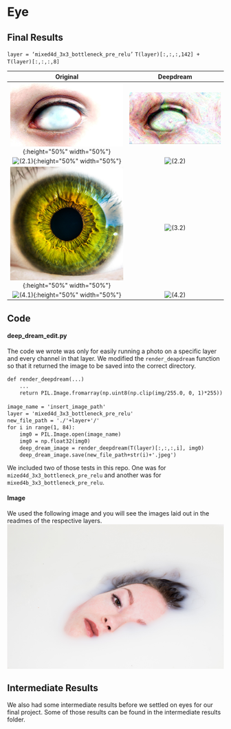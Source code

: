 # Eye

## Final Results
`layer = ‘mixed4d_3x3_bottleneck_pre_relu’`
`T(layer)[:,:,:,142] + T(layer)[:,:,:,8]`

Original                  |  Deepdream
:-------------------------:|:-------------------------:
![](./initial_1.jpg "(1.1)"){:height="50%" width="50%"} |  ![](./final_1.jpg "(1.2)")
![](./initial_2.jpg "(2.1)"){:height="50%" width="50%"} |  ![](./final_2.png "(2.2)")
![](./initial_3.jpg "(3.1)"){:height="50%" width="50%"} |  ![](./final_3.png "(3.2)")
![](./initial_4.jpg "(4.1)"){:height="50%" width="50%"} |  ![](./final_4.png "(4.2)")

## Code
#### deep_dream_edit.py
The code we wrote was only for easily running a photo on a specific layer and every channel in that layer. We modified the `render_deapdream` function so that it returned the image to be saved into the correct directory.
```
def render_deepdream(...)
    ...
    return PIL.Image.fromarray(np.uint8(np.clip(img/255.0, 0, 1)*255))

image_name = 'insert_image_path'
layer = 'mixed4d_3x3_bottleneck_pre_relu'
new_file_path = './'+layer+'/'
for i in range(1, 84):
    img0 = PIL.Image.open(image_name)
    img0 = np.float32(img0)
    deep_dream_image = render_deepdream(T(layer)[:,:,:,i], img0)
    deep_dream_image.save(new_file_path+str(i)+'.jpeg')
```
We included two of those tests in this repo. One was for `mized4d_3x3_bottleneck_pre_relu` and another was for `mixed4b_3x3_bottleneck_pre_relu`.

#### Image
We used the following image and you will see the images laid out in the readmes of the respective layers.
![Alt text](./bath.jpg?raw=true "Bath Lady")

## Intermediate Results
We also had some intermediate results before we settled on eyes for our final project. Some of those results can be found in the intermediate results folder.
